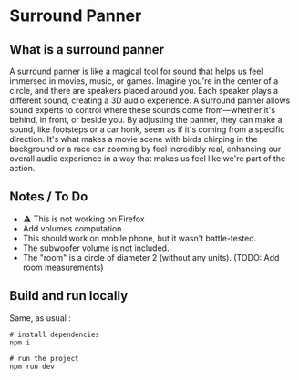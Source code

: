 # Surround Panner

## What is a surround panner

A surround panner is like a magical tool for sound that helps us feel immersed in movies, music, or games. Imagine you're in the center of a circle, and there are speakers placed around you. Each speaker plays a different sound, creating a 3D audio experience. A surround panner allows sound experts to control where these sounds come from—whether it's behind, in front, or beside you. By adjusting the panner, they can make a sound, like footsteps or a car honk, seem as if it's coming from a specific direction. It's what makes a movie scene with birds chirping in the background or a race car zooming by feel incredibly real, enhancing our overall audio experience in a way that makes us feel like we're part of the action.

## Notes / To Do

- ⚠️ This is not working on Firefox
- Add volumes computation
- This should work on mobile phone, but it wasn't battle-tested.
- The subwoofer volume is not included.
- The "room" is a circle of diameter 2 (without any units). (TODO: Add room measurements)

## Build and run locally

Same, as usual :

```
# install dependencies
npm i

# run the project
npm run dev
```
